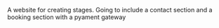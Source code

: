A website for creating stages. Going to include a contact section and a booking section with a pyament gateway

